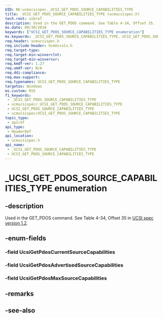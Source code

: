 ```yaml
---
UID: NE:ucmucsispec._UCSI_GET_PDOS_SOURCE_CAPABILITIES_TYPE
title: _UCSI_GET_PDOS_SOURCE_CAPABILITIES_TYPE (ucmucsispec.h)
tech.root: usbref
description: Used in the GET_PDOS command. See Table 4-34, Offset 35.
ms.date: 09/30/2018
keywords: ["UCSI_GET_PDOS_SOURCE_CAPABILITIES_TYPE enumeration"]
ms.keywords: _UCSI_GET_PDOS_SOURCE_CAPABILITIES_TYPE, UCSI_GET_PDOS_SOURCE_CAPABILITIES_TYPE,
req.header: ucmucsispec.h
req.include-header: UcmUcsiCx.h
req.target-type: 
req.target-min-winverclnt: 
req.target-min-winversvr: 
req.kmdf-ver: 1.27
req.umdf-ver: N/A
req.ddi-compliance: 
req.max-support: 
req.typenames: UCSI_GET_PDOS_SOURCE_CAPABILITIES_TYPE
targetos: Windows
ms.custom: RS5
f1_keywords:
 - _UCSI_GET_PDOS_SOURCE_CAPABILITIES_TYPE
 - ucmucsispec/_UCSI_GET_PDOS_SOURCE_CAPABILITIES_TYPE
 - UCSI_GET_PDOS_SOURCE_CAPABILITIES_TYPE
 - ucmucsispec/UCSI_GET_PDOS_SOURCE_CAPABILITIES_TYPE
topic_type:
 - apiref
api_type:
 - HeaderDef
api_location:
 - ucmucsispec.h
api_name:
 - _UCSI_GET_PDOS_SOURCE_CAPABILITIES_TYPE
 - UCSI_GET_PDOS_SOURCE_CAPABILITIES_TYPE
---
```


# _UCSI_GET_PDOS_SOURCE_CAPABILITIES_TYPE enumeration


## -description

Used in the GET_PDOS command. See Table 4-34, Offset 35 in [UCSI spec version 1.2](https://www.intel.cn/content/dam/www/public/us/en/documents/technical-specifications/usb-type-c-ucsi-spec.pdf).

## -enum-fields

### -field UcsiGetPdosCurrentSourceCapabilities 

### -field UcsiGetPdosAdvertisedSourceCapabilities 

### -field UcsiGetPdosMaxSourceCapabilities 

## -remarks

## -see-also

